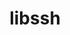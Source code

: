 ---
title: "libssh"
layout: cache
categories: [package, develop]
meta: {"compilers": ["apple-clang@=16.0.0"], "num_specs": 5, "num_specs_by_stack": {"developer-tools-darwin": 4, "root": 5}, "oss": ["sequoia"], "platforms": ["darwin"], "stacks": ["developer-tools-darwin", "root"], "targets": ["aarch64"], "versions": ["0.11.0"]}
spec_details: [{"compiler": "apple-clang@=16.0.0", "hash": "mpxff4xbf4egpazv4nieaofsqdxf6zkc", "os": "sequoia", "platform": "darwin", "size": "-", "stacks": ["developer-tools-darwin", "root"], "target": "aarch64", "variants": ["build_system=cmake", "build_type=Release", "generator=make", "+gssapi", "~ipo"], "versions": ["0.11.0"]}, {"compiler": "apple-clang@=16.0.0", "hash": "rxapepj5gjzcfe3oekzjpf47os2ypsag", "os": "sequoia", "platform": "darwin", "size": "-", "stacks": ["developer-tools-darwin", "root"], "target": "aarch64", "variants": ["build_system=cmake", "build_type=Release", "generator=make", "+gssapi", "~ipo"], "versions": ["0.11.0"]}, {"compiler": "apple-clang@=16.0.0", "hash": "tyg5lvfsopzl47lb7kpz3dddftjkqz57", "os": "sequoia", "platform": "darwin", "size": "-", "stacks": ["developer-tools-darwin", "root"], "target": "aarch64", "variants": ["build_system=cmake", "build_type=Release", "generator=make", "+gssapi", "~ipo"], "versions": ["0.11.0"]}, {"compiler": "apple-clang@=16.0.0", "hash": "u2krks3a5k75jtsiin2jqvwnr7wohyhl", "os": "sequoia", "platform": "darwin", "size": "-", "stacks": ["developer-tools-darwin", "root"], "target": "aarch64", "variants": ["build_system=cmake", "build_type=Release", "generator=make", "+gssapi", "~ipo"], "versions": ["0.11.0"]}, {"compiler": "apple-clang@=16.0.0", "hash": "u6wlxvad2i3rctnb6tu624atkgfkypr4", "os": "sequoia", "platform": "darwin", "size": "-", "stacks": ["root"], "target": "aarch64", "variants": ["build_system=cmake", "build_type=Release", "generator=make", "+gssapi", "~ipo"], "versions": ["0.11.0"]}]
---